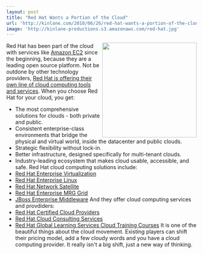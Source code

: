 ```yaml
---
layout: post
title: "Red Hat Wants a Portion of the Cloud"
url: 'http://kinlane.com/2010/06/26/red-hat-wants-a-portion-of-the-cloud/'
image: 'http://kinlane-productions.s3.amazonaws.com/red-hat.jpg'
---
```


<img class="alignnone c1" title="Red Hat Linux" src="http://kinlane-productions.s3.amazonaws.com/red-hat.jpg" alt="" width="250" align="right" />Red Hat has been part of the cloud with services like [Amazon EC2][1] since the beginning, because they are a leading open source platform. Not be outdone by other technology providers, [Red Hat is offering their own line of cloud computing tools and services][2]. When you choose Red Hat for your cloud, you get:

  * The most comprehensive solutions for clouds - both private and public.
  * Consistent enterprise-class environments that bridge the physical and virtual world, inside the datacenter and public clouds.
  * Strategic flexibility without lock-in.
  * Better infrastructure, designed specifically for multi-tenant clouds.
  * Industry-leading ecosystem that makes cloud usable, accessible, and safe.
Red Hat cloud computing solutions include:
  * [Red Hat Enterprise Virtualization][3]
  * [Red Hat Enterprise Linux][4]
  * [Red Hat Network Satellite][5]
  * [Red Hat Enterprise MRG Grid][6]
  * [JBoss Enterprise Middleware][7]
And they offer cloud computing services and provdiders:
  * [Red Hat Certified Cloud Providers][2]
  * [Red Hat Cloud Consulting Services][8]
  * [Red Hat Global Learning Services Cloud Training Courses][9]
It is one of the beautiful things about the cloud movement. Existing players can shift their pricing model, add a few cloudy words and you have a cloud computing provider. It really isn't a big shift, just a new way of thinking.

   [1]: http://www.kinlane.com/category/amazon/amazon-ec2/
   [2]: http://www.redhat.com/solutions/cloud/partners/
   [3]: http://www.redhat.com/virtualization/rhev/
   [4]: http://www.redhat.com/rhel/
   [5]: http://www.redhat.com/red_hat_network/
   [6]: http://www.redhat.com/mrg/grid/
   [7]: http://www.jboss.com/products/
   [8]: http://www.redhat.com/consulting/cloud/
   [9]: https://inquiries.redhat.com/go/redhat/cloud-training
